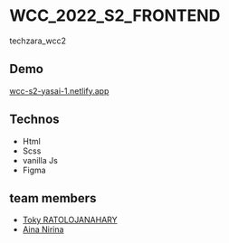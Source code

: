 # WCC_2022_S2_FRONTEND
techzara_wcc2 
## Demo
[wcc-s2-yasai-1.netlify.app](https://wcc-s2-yasai-1.netlify.app)
## Technos
- Html
- Scss
- vanilla Js
- Figma
## team members
 - [Toky RATOLOJANAHARY](https://github.com/tokyRT)
 - [Aina Nirina](https://github.com/BastardCC)




